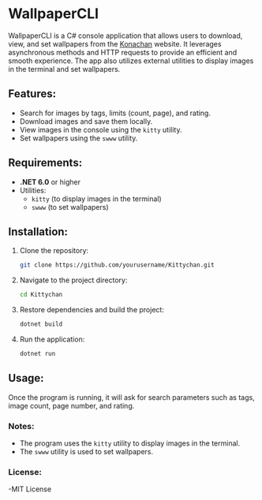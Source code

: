 # WallpaperCLI

WallpaperCLI is a C# console application that allows users to download, view, and set wallpapers from the [Konachan](https://konachan.net/) website. It leverages asynchronous methods and HTTP requests to provide an efficient and smooth experience. The app also utilizes external utilities to display images in the terminal and set wallpapers.

## Features:

- Search for images by tags, limits (count, page), and rating.
- Download images and save them locally.
- View images in the console using the `kitty` utility.
- Set wallpapers using the `swww` utility.

## Requirements:

- **.NET 6.0** or higher
- Utilities:
  - `kitty` (to display images in the terminal)
  - `swww` (to set wallpapers)

## Installation:

1. Clone the repository:
    ```bash
    git clone https://github.com/yourusername/Kittychan.git
    ```

2. Navigate to the project directory:
    ```bash
    cd Kittychan
    ```

3. Restore dependencies and build the project:
    ```bash
    dotnet build
    ```

4. Run the application:
    ```bash
    dotnet run
    ```

## Usage:

Once the program is running, it will ask for search parameters such as tags, image count, page number, and rating.


### Notes:

- The program uses the `kitty` utility to display images in the terminal.
- The `swww` utility is used to set wallpapers.

### License:

-MIT License
